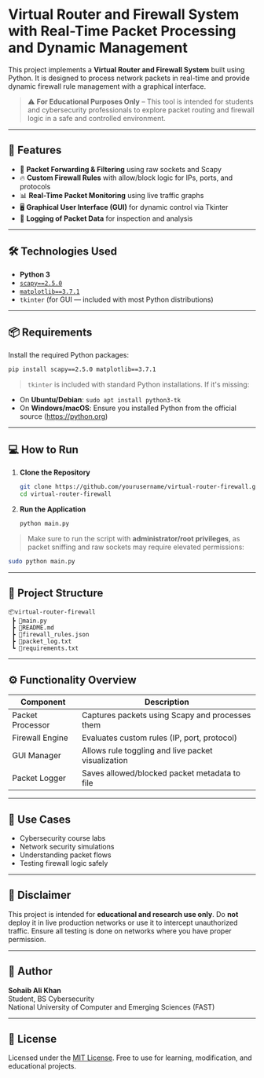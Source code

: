 # Virtual Router and Firewall System with Real-Time Packet Processing and Dynamic Management

This project implements a **Virtual Router and Firewall System** built using Python. It is designed to process network packets in real-time and provide dynamic firewall rule management with a graphical interface.

> ⚠️ **For Educational Purposes Only** – This tool is intended for students and cybersecurity professionals to explore packet routing and firewall logic in a safe and controlled environment.

---

## 🚀 Features

- 🔄 **Packet Forwarding & Filtering** using raw sockets and Scapy
- 🔥 **Custom Firewall Rules** with allow/block logic for IPs, ports, and protocols
- 📊 **Real-Time Packet Monitoring** using live traffic graphs
- 🖥️ **Graphical User Interface (GUI)** for dynamic control via Tkinter
- 📁 **Logging of Packet Data** for inspection and analysis

---

## 🛠️ Technologies Used

- **Python 3**
- [`scapy==2.5.0`](https://pypi.org/project/scapy/)
- [`matplotlib==3.7.1`](https://pypi.org/project/matplotlib/)
- `tkinter` (for GUI — included with most Python distributions)

---

## 📦 Requirements

Install the required Python packages:

```bash
pip install scapy==2.5.0 matplotlib==3.7.1
```

> `tkinter` is included with standard Python installations. If it's missing:
- On **Ubuntu/Debian**: `sudo apt install python3-tk`
- On **Windows/macOS**: Ensure you installed Python from the official source (https://python.org)

---

## 💻 How to Run

1. **Clone the Repository**
   ```bash
   git clone https://github.com/yourusername/virtual-router-firewall.git
   cd virtual-router-firewall
   ```

2. **Run the Application**
   ```bash
   python main.py
   ```

> Make sure to run the script with **administrator/root privileges**, as packet sniffing and raw sockets may require elevated permissions:
```bash
sudo python main.py
```

---

## 📂 Project Structure

```
📦virtual-router-firewall
 ┣ 📜main.py
 ┣ 📜README.md
 ┣ 📜firewall_rules.json
 ┣ 📜packet_log.txt
 ┗ 📜requirements.txt
```

---

## ⚙️ Functionality Overview

| Component           | Description                                      |
|---------------------|--------------------------------------------------|
| Packet Processor    | Captures packets using Scapy and processes them |
| Firewall Engine     | Evaluates custom rules (IP, port, protocol)      |
| GUI Manager         | Allows rule toggling and live packet visualization |
| Packet Logger       | Saves allowed/blocked packet metadata to file   |

---

## 📌 Use Cases

- Cybersecurity course labs
- Network security simulations
- Understanding packet flows
- Testing firewall logic safely

---

## 🔐 Disclaimer

This project is intended for **educational and research use only**. Do **not** deploy it in live production networks or use it to intercept unauthorized traffic. Ensure all testing is done on networks where you have proper permission.

---

## 🧠 Author

**Sohaib Ali Khan**  
Student, BS Cybersecurity  
National University of Computer and Emerging Sciences (FAST)

---

## 📄 License

Licensed under the [MIT License](LICENSE). Free to use for learning, modification, and educational projects.
